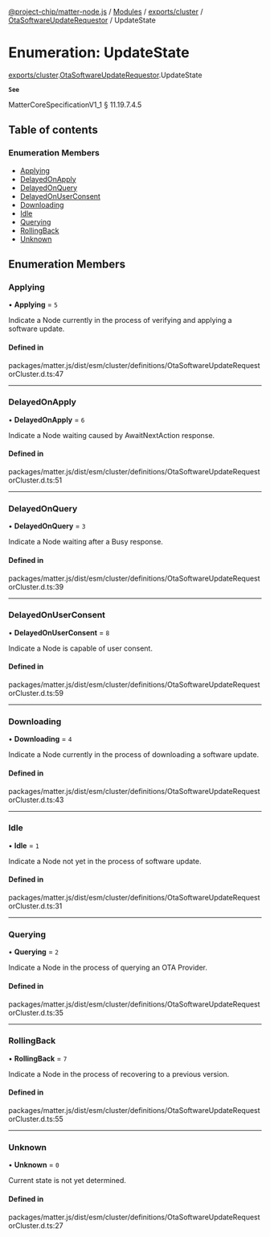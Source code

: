 [@project-chip/matter-node.js](../README.md) / [Modules](../modules.md) / [exports/cluster](../modules/exports_cluster.md) / [OtaSoftwareUpdateRequestor](../modules/exports_cluster.OtaSoftwareUpdateRequestor.md) / UpdateState

# Enumeration: UpdateState

[exports/cluster](../modules/exports_cluster.md).[OtaSoftwareUpdateRequestor](../modules/exports_cluster.OtaSoftwareUpdateRequestor.md).UpdateState

**`See`**

MatterCoreSpecificationV1_1 § 11.19.7.4.5

## Table of contents

### Enumeration Members

- [Applying](exports_cluster.OtaSoftwareUpdateRequestor.UpdateState.md#applying)
- [DelayedOnApply](exports_cluster.OtaSoftwareUpdateRequestor.UpdateState.md#delayedonapply)
- [DelayedOnQuery](exports_cluster.OtaSoftwareUpdateRequestor.UpdateState.md#delayedonquery)
- [DelayedOnUserConsent](exports_cluster.OtaSoftwareUpdateRequestor.UpdateState.md#delayedonuserconsent)
- [Downloading](exports_cluster.OtaSoftwareUpdateRequestor.UpdateState.md#downloading)
- [Idle](exports_cluster.OtaSoftwareUpdateRequestor.UpdateState.md#idle)
- [Querying](exports_cluster.OtaSoftwareUpdateRequestor.UpdateState.md#querying)
- [RollingBack](exports_cluster.OtaSoftwareUpdateRequestor.UpdateState.md#rollingback)
- [Unknown](exports_cluster.OtaSoftwareUpdateRequestor.UpdateState.md#unknown)

## Enumeration Members

### Applying

• **Applying** = ``5``

Indicate a Node currently in the process of verifying and applying a software update.

#### Defined in

packages/matter.js/dist/esm/cluster/definitions/OtaSoftwareUpdateRequestorCluster.d.ts:47

___

### DelayedOnApply

• **DelayedOnApply** = ``6``

Indicate a Node waiting caused by AwaitNextAction response.

#### Defined in

packages/matter.js/dist/esm/cluster/definitions/OtaSoftwareUpdateRequestorCluster.d.ts:51

___

### DelayedOnQuery

• **DelayedOnQuery** = ``3``

Indicate a Node waiting after a Busy response.

#### Defined in

packages/matter.js/dist/esm/cluster/definitions/OtaSoftwareUpdateRequestorCluster.d.ts:39

___

### DelayedOnUserConsent

• **DelayedOnUserConsent** = ``8``

Indicate a Node is capable of user consent.

#### Defined in

packages/matter.js/dist/esm/cluster/definitions/OtaSoftwareUpdateRequestorCluster.d.ts:59

___

### Downloading

• **Downloading** = ``4``

Indicate a Node currently in the process of downloading a software update.

#### Defined in

packages/matter.js/dist/esm/cluster/definitions/OtaSoftwareUpdateRequestorCluster.d.ts:43

___

### Idle

• **Idle** = ``1``

Indicate a Node not yet in the process of software update.

#### Defined in

packages/matter.js/dist/esm/cluster/definitions/OtaSoftwareUpdateRequestorCluster.d.ts:31

___

### Querying

• **Querying** = ``2``

Indicate a Node in the process of querying an OTA Provider.

#### Defined in

packages/matter.js/dist/esm/cluster/definitions/OtaSoftwareUpdateRequestorCluster.d.ts:35

___

### RollingBack

• **RollingBack** = ``7``

Indicate a Node in the process of recovering to a previous version.

#### Defined in

packages/matter.js/dist/esm/cluster/definitions/OtaSoftwareUpdateRequestorCluster.d.ts:55

___

### Unknown

• **Unknown** = ``0``

Current state is not yet determined.

#### Defined in

packages/matter.js/dist/esm/cluster/definitions/OtaSoftwareUpdateRequestorCluster.d.ts:27
